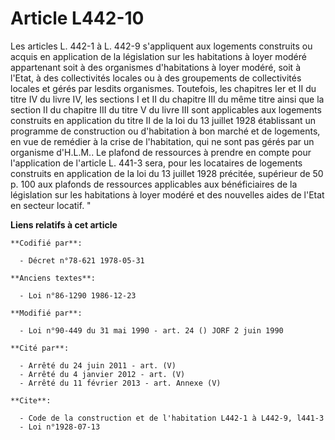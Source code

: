 # Article L442-10

Les articles L. 442-1 à L. 442-9 s'appliquent aux logements construits ou acquis en application de la législation sur les
habitations à loyer modéré appartenant soit à des organismes d'habitations à loyer modéré, soit à l'Etat, à des collectivités
locales ou à des groupements de collectivités locales et gérés par lesdits organismes. Toutefois, les chapitres Ier et II du
titre IV du livre IV, les sections I et II du chapitre III du même titre ainsi que la section II du chapitre III du titre V
du livre III sont applicables aux logements construits en application du titre II de la loi du 13 juillet 1928 établissant un
programme de construction ou d'habitation à bon marché et de logements, en vue de remédier à la crise de l'habitation, qui ne
sont pas gérés par un organisme d'H.L.M.. Le plafond de ressources à prendre en compte pour l'application de l'article L.
441-3 sera, pour les locataires de logements construits en application de la loi du 13 juillet 1928 précitée, supérieur de 50
p. 100 aux plafonds de ressources applicables aux bénéficiaires de la législation sur les habitations à loyer modéré et des
nouvelles aides de l'Etat en secteur locatif. "

**Liens relatifs à cet article**

	**Codifié par**:

	  - Décret n°78-621 1978-05-31

	**Anciens textes**:

	  - Loi n°86-1290 1986-12-23

	**Modifié par**:

	  - Loi n°90-449 du 31 mai 1990 - art. 24 () JORF 2 juin 1990

	**Cité par**:

	  - Arrêté du 24 juin 2011 - art. (V)
	  - Arrêté du 4 janvier 2012 - art. (V)
	  - Arrêté du 11 février 2013 - art. Annexe (V)

	**Cite**:

	  - Code de la construction et de l'habitation L442-1 à L442-9, l441-3
	  - Loi n°1928-07-13
